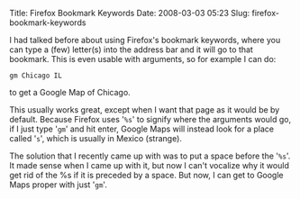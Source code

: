 Title: Firefox Bookmark Keywords
Date: 2008-03-03 05:23
Slug: firefox-bookmark-keywords

I had talked before about using Firefox's bookmark keywords, where you
can type a (few) letter(s) into the address bar and it will go to that
bookmark. This is even usable with arguments, so for example I can do:

`gm Chicago IL`

to get a Google Map of Chicago.

This usually works great, except when I want that page as it would be by
default. Because Firefox uses '`%s`' to signify where the arguments
would go, if I just type '`gm`' and hit enter, Google Maps will instead
look for a place called '`s`', which is usually in Mexico (strange).

The solution that I recently came up with was to put a space before the
'`%s`'. It made sense when I came up with it, but now I can't vocalize
why it would get rid of the %s if it is preceded by a space. But now, I
can get to Google Maps proper with just '`gm`'.

